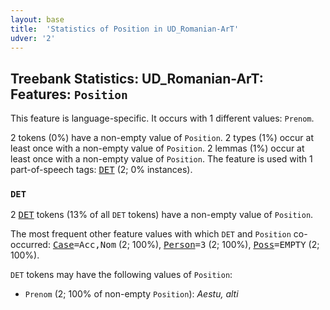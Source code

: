 ```yaml
---
layout: base
title:  'Statistics of Position in UD_Romanian-ArT'
udver: '2'
---
```


## Treebank Statistics: UD_Romanian-ArT: Features: `Position`

This feature is language-specific.
It occurs with 1 different values: `Prenom`.

2 tokens (0%) have a non-empty value of `Position`.
2 types (1%) occur at least once with a non-empty value of `Position`.
2 lemmas (1%) occur at least once with a non-empty value of `Position`.
The feature is used with 1 part-of-speech tags: <tt><a href="ro_art-pos-DET.html">DET</a></tt> (2; 0% instances).

### `DET`

2 <tt><a href="ro_art-pos-DET.html">DET</a></tt> tokens (13% of all `DET` tokens) have a non-empty value of `Position`.

The most frequent other feature values with which `DET` and `Position` co-occurred: <tt><a href="ro_art-feat-Case.html">Case</a></tt><tt>=Acc,Nom</tt> (2; 100%), <tt><a href="ro_art-feat-Person.html">Person</a></tt><tt>=3</tt> (2; 100%), <tt><a href="ro_art-feat-Poss.html">Poss</a></tt><tt>=EMPTY</tt> (2; 100%).

`DET` tokens may have the following values of `Position`:

* `Prenom` (2; 100% of non-empty `Position`): <em>Aestu, alti</em>

